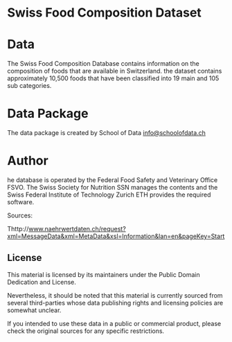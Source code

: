 # Swiss Food Composition Dataset

# Data

The Swiss Food Composition Database contains information on the composition of foods that are available in Switzerland. the dataset contains approximately 10,500 foods that have been classified into 19 main and 105 sub categories. 

# Data Package

The data package is created by School of Data <info@schoolofdata.ch>

# Author

he database is operated by the Federal Food Safety and Veterinary Office FSVO. The Swiss Society for Nutrition SSN manages the contents and the Swiss Federal Institute of Technology Zurich ETH provides the required software. 

Sources:

Thttp://www.naehrwertdaten.ch/request?xml=MessageData&xml=MetaData&xsl=Information&lan=en&pageKey=Start


## License

This material is licensed by its maintainers under the Public Domain Dedication
and License.

Nevertheless, it should be noted that this material is currently sourced from
several third-parties whose data publishing rights and licensing policies are somewhat
unclear.

If you intended to use these data in a public or commercial product, please
check the original sources for any specific restrictions.

